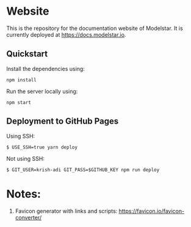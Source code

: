 # Website

This is the repository for the documentation website of Modelstar. It is currently deployed at https://docs.modelstar.io.

## Quickstart

Install the dependencies using:
```
npm install 
```

Run the server locally using:

```
npm start
```

## Deployment to GitHub Pages

Using SSH:

```
$ USE_SSH=true yarn deploy
```

Not using SSH:

```
$ GIT_USER=krish-adi GIT_PASS=$GITHUB_KEY npm run deploy
```

# Notes:

1. Favicon generator with links and scripts: https://favicon.io/favicon-converter/
